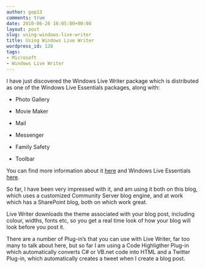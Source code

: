```yaml
---
author: gep13
comments: true
date: 2010-06-26 16:05:00+00:00
layout: post
slug: using-windows-live-writer
title: Using Windows Live Writer
wordpress_id: 128
tags:
- Microsoft
- Windows Live Writer
---
```


I have just discovered the Windows Live Writer package which is distributed as one of the Windows Live Essentials packages, along with:

 

  
  * Photo Gallery 
   
  * Movie Maker 
   
  * Mail 
   
  * Messenger 
   
  * Family Safety 
   
  * Toolbar
 

You can find more information about it [here](http://explore.live.com/windows-live-writer) and Windows Live Essentials [here](http://explore.live.com/windows-live-essentials?os=other).

 

So far, I have been very impressed with it, and am using it both on this blog, which uses a customized Community Server blog engine, and at work which has a SharePoint blog, both on which work great.

 

Live Writer downloads the theme associated with your blog post, including colour, widths, fonts etc, so you get a real time look of how your blog will look before you post it.

 

There are a number of Plug-in’s that you can use with Live Writer, far too many to talk about here, but so far I am using a Code Highligther Plug-in which automatically converts C# or VB.net code into HTML and a Twitter Plug-in, which automatically creates a tweet when I create a blog post.
